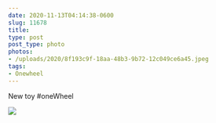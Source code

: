 ```yaml
---
date: 2020-11-13T04:14:38-0600
slug: 11678
title: 
type: post
post_type: photo
photos:
- /uploads/2020/8f193c9f-18aa-48b3-9b72-12c049ce6a45.jpeg
tags:
- Onewheel
---
```

New toy #oneWheel


![](/uploads/2020/8f193c9f-18aa-48b3-9b72-12c049ce6a45.jpeg)


